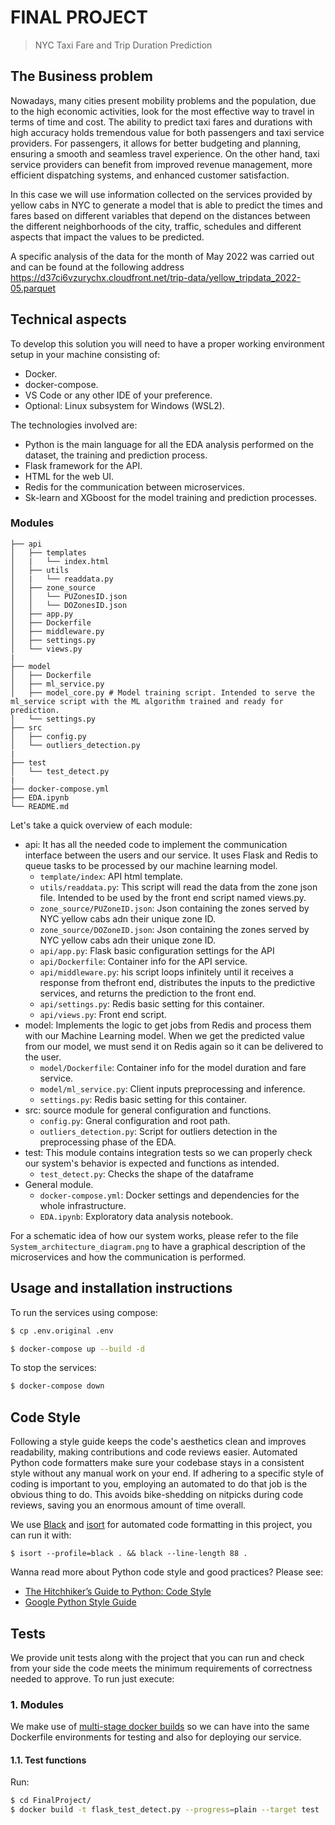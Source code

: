 # FINAL PROJECT
>  NYC Taxi Fare and Trip Duration Prediction

## The Business problem

Nowadays, many cities present mobility problems and the population, due to the high economic activities, look for the most effective way to travel in terms of time and cost. The ability to predict taxi fares and durations with high accuracy holds tremendous value for both passengers and taxi service providers. For passengers, it allows for better budgeting and planning, ensuring a smooth and seamless travel experience. On the other hand, taxi service providers can benefit from improved revenue management, more efficient dispatching systems, and enhanced customer satisfaction.

In this case we will use information collected on the services provided by yellow cabs in NYC to generate a model that is able to predict the times and fares based on different variables that depend on the distances between the different neighborhoods of the city, traffic, schedules and different aspects that impact the values to be predicted.

A specific analysis of the data for the month of May 2022 was carried out and can be found at the following address https://d37ci6vzurychx.cloudfront.net/trip-data/yellow_tripdata_2022-05.parquet


## Technical aspects

To develop this solution you will need to have a proper working environment setup in your machine consisting of:
- Docker.
- docker-compose.
- VS Code or any other IDE of your preference.
- Optional: Linux subsystem for Windows (WSL2).

The technologies involved are:
- Python is the main language for all the EDA analysis performed on the dataset, the training and prediction process. 
- Flask framework for the API.
- HTML for the web UI.
- Redis for the communication between microservices.
- Sk-learn and XGboost for the model training and prediction processes. 

###  Modules
```
├── api
│   ├── templates
│   |   └── index.html 
│   ├── utils
│   |   └── readdata.py 
│   ├── zone_source
│   │   └── PUZonesID.json 
│   │   └── DOZonesID.json
│   ├── app.py 
│   ├── Dockerfile 
│   ├── middleware.py 
│   ├── settings.py 
│   └── views.py 
|
├── model
│   ├── Dockerfile 
│   ├── ml_service.py 
│   ├── model_core.py # Model training script. Intended to serve the ml_service script with the ML algorithm trained and ready for prediction.
│   └── settings.py 
├── src
│   ├── config.py
│   └── outliers_detection.py 
|
├── test
│   └── test_detect.py 
|
├── docker-compose.yml 
├── EDA.ipynb 
└── README.md
```
Let's take a quick overview of each module:

- api: It has all the needed code to implement the communication interface between the users and our service. It uses Flask and Redis to queue tasks to be processed by our machine learning model.
    - `template/index`: API html template.
    - `utils/readdata.py`: This script will read the data from the zone json file. Intended to be used by the front end script named views.py.
    - `zone_source/PUZoneID.json`: Json containing the zones served by NYC yellow cabs adn their unique zone ID.
    - `zone_source/DOZoneID.json`: Json containing the zones served by NYC yellow cabs adn their unique zone ID.
    - `api/app.py`: Flask basic configuration settings for the API
    - `api/Dockerfile`: Container info for the API service.
    - `api/middleware.py`: his script loops infinitely until it receives a response from thefront end, distributes the inputs to the predictive services, and returns the prediction to the front end.
    - `api/settings.py`: Redis basic setting for this container.
    - `api/views.py`: Front end script.
- model: Implements the logic to get jobs from Redis and process them with our Machine Learning model. When we get the predicted value from our model, we must send it on Redis again so it can be delivered to the user.
    - `model/Dockerfile`: Container info for the model duration and fare service.
    - `model/ml_service.py`: Client inputs preprocessing and inference.
    - `settings.py`: Redis basic setting for this container.
- src: source module for general configuration and functions.
    - `config.py`: Gneral configuration and root path.
    - `outliers_detection.py`: Script for outliers detection in the preprocessing phase of the EDA.
- test: This module contains integration tests so we can properly check our system's behavior is expected and functions as intended.
    - `test_detect.py`: Checks the shape of the dataframe
- General module.
    - `docker-compose.yml`: Docker settings and dependencies for the whole infrastructure.
    - `EDA.ipynb`: Exploratory data analysis notebook.
    
For a schematic idea of how our system works, please refer to the file `System_architecture_diagram.png` to have a graphical description of the microservices and how the communication is performed.


## Usage and installation instructions

To run the services using compose:

```bash
$ cp .env.original .env
```

```bash
$ docker-compose up --build -d
```

To stop the services:

```bash
$ docker-compose down
```

## Code Style

Following a style guide keeps the code's aesthetics clean and improves readability, making contributions and code reviews easier. Automated Python code formatters make sure your codebase stays in a consistent style without any manual work on your end. If adhering to a specific style of coding is important to you, employing an automated to do that job is the obvious thing to do. This avoids bike-shedding on nitpicks during code reviews, saving you an enormous amount of time overall.

We use [Black](https://black.readthedocs.io/) and [isort](https://pycqa.github.io/isort/) for automated code formatting in this project, you can run it with:

```console
$ isort --profile=black . && black --line-length 88 .
```

Wanna read more about Python code style and good practices? Please see:
- [The Hitchhiker’s Guide to Python: Code Style](https://docs.python-guide.org/writing/style/)
- [Google Python Style Guide](https://google.github.io/styleguide/pyguide.html)

## Tests

We provide unit tests along with the project that you can run and check from your side the code meets the minimum requirements of correctness needed to approve. To run just execute:

### 1. Modules

We make use of [multi-stage docker builds](https://docs.docker.com/develop/develop-images/multistage-build/) so we can have into the same Dockerfile environments for testing and also for deploying our service.

#### 1.1. Test functions

Run:

```bash
$ cd FinalProject/
$ docker build -t flask_test_detect.py --progress=plain --target test .
